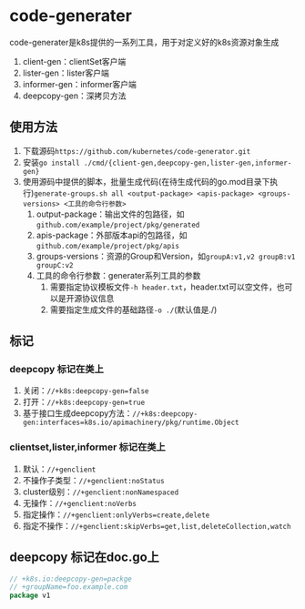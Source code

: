 # code-generater
code-generater是k8s提供的一系列工具，用于对定义好的k8s资源对象生成
1. client-gen：clientSet客户端
2. lister-gen：lister客户端
3. informer-gen：informer客户端
4. deepcopy-gen：深拷贝方法

## 使用方法
1. 下载源码`https://github.com/kubernetes/code-generator.git`
2. 安装`go install ./cmd/{client-gen,deepcopy-gen,lister-gen,informer-gen}`
3. 使用源码中提供的脚本，批量生成代码(在待生成代码的go.mod目录下执行)`generate-groups.sh all <output-package> <apis-package> <groups-versions> <工具的命令行参数>`
   1. output-package：输出文件的包路径，如`github.com/example/project/pkg/generated`
   2. apis-package：外部版本api的包路径，如`github.com/example/project/pkg/apis`
   3. groups-versions：资源的Group和Version，如`groupA:v1,v2 groupB:v1 groupC:v2`
   4. 工具的命令行参数：generater系列工具的参数
      1. 需要指定协议模板文件`-h header.txt`，header.txt可以空文件，也可以是开源协议信息
      2. 需要指定生成文件的基础路径`-o ./`(默认值是./)

## 标记

### deepcopy 标记在类上
1. 关闭：`//+k8s:deepcopy-gen=false`
2. 打开：`//+k8s:deepcopy-gen=true`
3. 基于接口生成deepcopy方法：`//+k8s:deepcopy-gen:interfaces=k8s.io/apimachinery/pkg/runtime.Object`

### clientset,lister,informer 标记在类上
1. 默认：`//+genclient`
2. 不操作子类型：`//+genclient:noStatus`
3. cluster级别：`//+genclient:nonNamespaced`
4. 无操作：`//+genclient:noVerbs`
5. 指定操作：`//+genclient:onlyVerbs=create,delete`
6. 指定不操作：`//+genclient:skipVerbs=get,list,deleteCollection,watch`

## deepcopy 标记在doc.go上
```go
// +k8s.io:deepcopy-gen=packge
// +groupName=foo.example.com
package v1
```